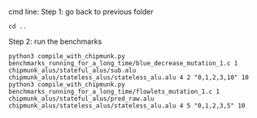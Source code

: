 cmd line:
Step 1: go back to previous folder
```shell
cd ..  
```
Step 2: run the benchmarks
```shell
python3 compile_with_chipmunk.py benchmarks_running_for_a_long_time/blue_decrease_mutation_1.c 1 chipmunk_alus/stateful_alus/sub.alu chipmunk_alus/stateless_alus/stateless_alu.alu 4 2 "0,1,2,3,10" 10
python3 compile_with_chipmunk.py benchmarks_running_for_a_long_time/flowlets_mutation_1.c 1 chipmunk_alus/stateful_alus/pred_raw.alu chipmunk_alus/stateless_alus/stateless_alu.alu 4 5 "0,1,2,3,5" 10
```
